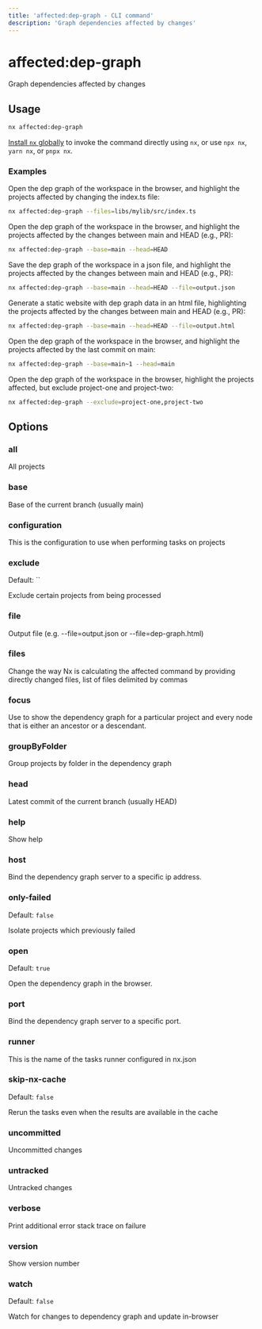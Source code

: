 ```yaml
---
title: 'affected:dep-graph - CLI command'
description: 'Graph dependencies affected by changes'
---
```


# affected:dep-graph

Graph dependencies affected by changes

## Usage

```bash
nx affected:dep-graph
```

[Install `nx` globally](/getting-started/nx-setup#install-nx) to invoke the command directly using `nx`, or use `npx nx`, `yarn nx`, or `pnpx nx`.

### Examples

Open the dep graph of the workspace in the browser, and highlight the projects affected by changing the index.ts file:

```bash
nx affected:dep-graph --files=libs/mylib/src/index.ts
```

Open the dep graph of the workspace in the browser, and highlight the projects affected by the changes between main and HEAD (e.g., PR):

```bash
nx affected:dep-graph --base=main --head=HEAD
```

Save the dep graph of the workspace in a json file, and highlight the projects affected by the changes between main and HEAD (e.g., PR):

```bash
nx affected:dep-graph --base=main --head=HEAD --file=output.json
```

Generate a static website with dep graph data in an html file, highlighting the projects affected by the changes between main and HEAD (e.g., PR):

```bash
nx affected:dep-graph --base=main --head=HEAD --file=output.html
```

Open the dep graph of the workspace in the browser, and highlight the projects affected by the last commit on main:

```bash
nx affected:dep-graph --base=main~1 --head=main
```

Open the dep graph of the workspace in the browser, highlight the projects affected, but exclude project-one and project-two:

```bash
nx affected:dep-graph --exclude=project-one,project-two
```

## Options

### all

All projects

### base

Base of the current branch (usually main)

### configuration

This is the configuration to use when performing tasks on projects

### exclude

Default: ``

Exclude certain projects from being processed

### file

Output file (e.g. --file=output.json or --file=dep-graph.html)

### files

Change the way Nx is calculating the affected command by providing directly changed files, list of files delimited by commas

### focus

Use to show the dependency graph for a particular project and every node that is either an ancestor or a descendant.

### groupByFolder

Group projects by folder in the dependency graph

### head

Latest commit of the current branch (usually HEAD)

### help

Show help

### host

Bind the dependency graph server to a specific ip address.

### only-failed

Default: `false`

Isolate projects which previously failed

### open

Default: `true`

Open the dependency graph in the browser.

### port

Bind the dependency graph server to a specific port.

### runner

This is the name of the tasks runner configured in nx.json

### skip-nx-cache

Default: `false`

Rerun the tasks even when the results are available in the cache

### uncommitted

Uncommitted changes

### untracked

Untracked changes

### verbose

Print additional error stack trace on failure

### version

Show version number

### watch

Default: `false`

Watch for changes to dependency graph and update in-browser
